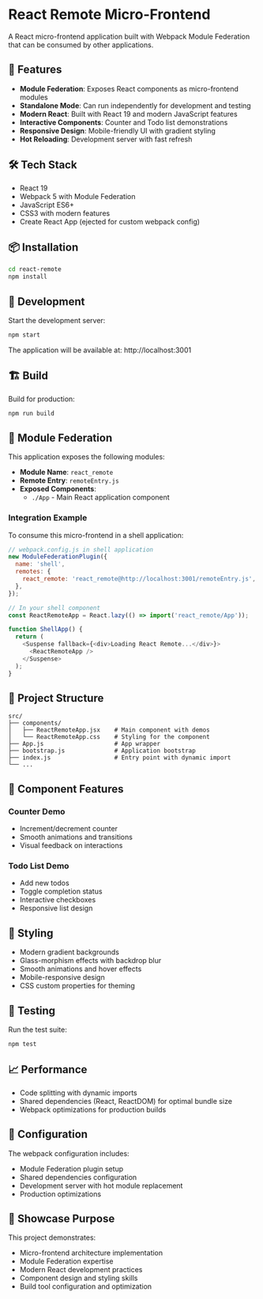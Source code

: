# React Remote Micro-Frontend

A React micro-frontend application built with Webpack Module Federation that can be consumed by other applications.

## 🚀 Features

- **Module Federation**: Exposes React components as micro-frontend modules
- **Standalone Mode**: Can run independently for development and testing
- **Modern React**: Built with React 19 and modern JavaScript features
- **Interactive Components**: Counter and Todo list demonstrations
- **Responsive Design**: Mobile-friendly UI with gradient styling
- **Hot Reloading**: Development server with fast refresh

## 🛠️ Tech Stack

- React 19
- Webpack 5 with Module Federation
- JavaScript ES6+
- CSS3 with modern features
- Create React App (ejected for custom webpack config)

## 📦 Installation

```bash
cd react-remote
npm install
```

## 🚀 Development

Start the development server:

```bash
npm start
```

The application will be available at: http://localhost:3001

## 🏗️ Build

Build for production:

```bash
npm run build
```

## 🔗 Module Federation

This application exposes the following modules:

- **Module Name**: `react_remote`
- **Remote Entry**: `remoteEntry.js`
- **Exposed Components**:
  - `./App` - Main React application component

### Integration Example

To consume this micro-frontend in a shell application:

```javascript
// webpack.config.js in shell application
new ModuleFederationPlugin({
  name: 'shell',
  remotes: {
    react_remote: 'react_remote@http://localhost:3001/remoteEntry.js',
  },
});

// In your shell component
const ReactRemoteApp = React.lazy(() => import('react_remote/App'));

function ShellApp() {
  return (
    <Suspense fallback={<div>Loading React Remote...</div>}>
      <ReactRemoteApp />
    </Suspense>
  );
}
```

## 📁 Project Structure

```
src/
├── components/
│   ├── ReactRemoteApp.jsx    # Main component with demos
│   └── ReactRemoteApp.css    # Styling for the component
├── App.js                    # App wrapper
├── bootstrap.js              # Application bootstrap
├── index.js                  # Entry point with dynamic import
└── ...
```

## 🎯 Component Features

### Counter Demo
- Increment/decrement counter
- Smooth animations and transitions
- Visual feedback on interactions

### Todo List Demo
- Add new todos
- Toggle completion status
- Interactive checkboxes
- Responsive list design

## 🎨 Styling

- Modern gradient backgrounds
- Glass-morphism effects with backdrop blur
- Smooth animations and hover effects
- Mobile-responsive design
- CSS custom properties for theming

## 🧪 Testing

Run the test suite:

```bash
npm test
```

## 📈 Performance

- Code splitting with dynamic imports
- Shared dependencies (React, ReactDOM) for optimal bundle size
- Webpack optimizations for production builds

## 🔧 Configuration

The webpack configuration includes:
- Module Federation plugin setup
- Shared dependencies configuration
- Development server with hot module replacement
- Production optimizations

## 🌟 Showcase Purpose

This project demonstrates:
- Micro-frontend architecture implementation
- Module Federation expertise
- Modern React development practices
- Component design and styling skills
- Build tool configuration and optimization
